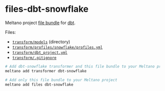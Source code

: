 # files-dbt-snowflake

Meltano project [file bundle](https://meltano.com/docs/command-line-interface.html#file-bundle) for [dbt](https://www.getdbt.com/).

Files:
- [`transform/models`](./bundle/transform/models) (directory)
- [`transform/profiles/snowflake/profiles.yml`](./bundle/transform/profiles/snowflake/profiles.yml)
- [`transform/dbt_project.yml`](./bundle/transform/dbt_project.yml)
- [`transform/.gitignore`](./bundle/transform/.gitignore)

```bash
# Add dbt-snowflake transformer and this file bundle to your Meltano project
meltano add transformer dbt-snowflake

# Add only this file bundle to your Meltano project
meltano add files dbt-snowflake
```
